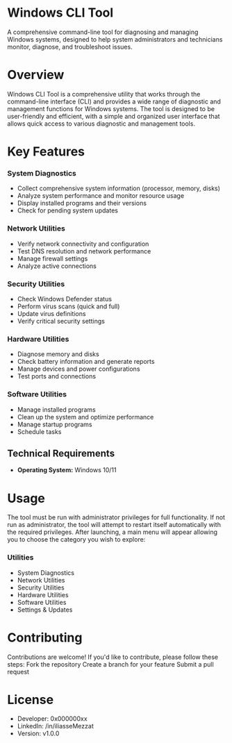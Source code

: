 # Windows CLI Tool
A comprehensive command-line tool for diagnosing and managing Windows systems, designed to help system administrators and technicians monitor, diagnose, and troubleshoot issues.

# Overview
Windows CLI Tool is a comprehensive utility that works through the command-line interface (CLI) and provides a wide range of diagnostic and management functions for Windows systems. The tool is designed to be user-friendly and efficient, with a simple and organized user interface that allows quick access to various diagnostic and management tools.

# Key Features

### System Diagnostics
- Collect comprehensive system information (processor, memory, disks)  
- Analyze system performance and monitor resource usage  
- Display installed programs and their versions  
- Check for pending system updates  

### Network Utilities
- Verify network connectivity and configuration  
- Test DNS resolution and network performance  
- Manage firewall settings  
- Analyze active connections  

### Security Utilities
- Check Windows Defender status  
- Perform virus scans (quick and full)  
- Update virus definitions  
- Verify critical security settings  

### Hardware Utilities
- Diagnose memory and disks  
- Check battery information and generate reports  
- Manage devices and power configurations  
- Test ports and connections  

### Software Utilities
- Manage installed programs  
- Clean up the system and optimize performance  
- Manage startup programs  
- Schedule tasks  

## Technical Requirements
- **Operating System:** Windows 10/11


# Usage
The tool must be run with administrator privileges for full functionality. If not run as administrator, the tool will attempt to restart itself automatically with the required privileges.
After launching, a main menu will appear allowing you to choose the category you wish to explore:

### Utilities

- System Diagnostics
- Network Utilities
- Security Utilities
- Hardware Utilities
- Software Utilities
- Settings & Updates


# Contributing
Contributions are welcome! If you'd like to contribute, please follow these steps:
Fork the repository
Create a branch for your feature
Submit a pull request

# License
- Developer: 0x000000xx
- LinkedIn: /in/iliasseMezzat
- Version: v1.0.0

